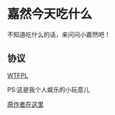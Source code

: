 # 嘉然今天吃什么

不知道吃什么的话，来问问小嘉然吧！

## 协议

[WTFPL](https://en.wikipedia.org/wiki/WTFPL) 

PS:这是我个人娱乐的小玩意儿

[原作者在这里](https://github.com/nenekodev/chishenme)
